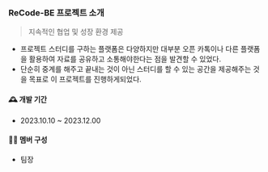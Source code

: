 ### ReCode-BE 프로젝트 소개 
> 지속적인 협업 및 성장 환경 제공
> 
- 프로젝트 스터디를 구하는 플랫폼은 다양하지만 대부분 오픈 카톡이나 다른 플랫폼을 활용하여 자료를 공유하고 소통해야한다는 점을 발견할 수 있었다.
- 단순히 중계를 해주고 끝내는 것이 아닌 스터디를 할 수 있는 공간을 제공해주는 것을 목표로 이 프로젝트를 진행하게되었다.

#### 🕰️ 개발 기간
- 2023.10.10 ~ 2023.12.00

#### 👨‍💻 멤버 구성 
- 팀장
